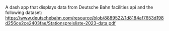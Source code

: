A dash app that displays data from Deutsche Bahn facilities api and the following dataset: https://www.deutschebahn.com/resource/blob/8889522/1d8184af7653d198d256ce2ce2403fae/Stationspreisliste-2023-data.pdf
